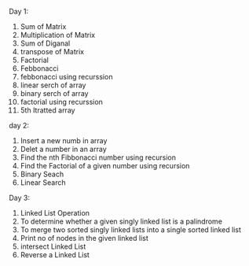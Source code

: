 Day 1:
1) Sum of Matrix
2) Multiplication of Matrix
3) Sum of Diganal
4) transpose of Matrix
5) Factorial
6) Febbonacci
7) febbonacci using recurssion
8) linear serch of array
9) binary serch of array
10) factorial using recurssion
11) 5th Itratted array
    
day 2:
1) Insert a new numb in array
2) Delet a number in an array
3) Find the nth Fibbonacci number using recursion
4) Find the Factorial of a given number using recursion
5) Binary Seach
6) Linear Search

Day 3:
1) Linked List Operation
2)  To determine whether a given singly linked list is a palindrome
3)  To merge two sorted singly linked lists into a single sorted linked list
4)   Print no of nodes in the given linked list
5)   intersect Linked List
6)   Reverse a Linked List
